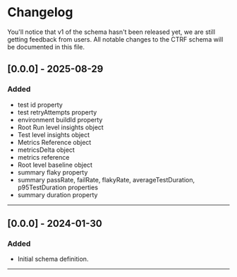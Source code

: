# Changelog

You'll notice that v1 of the schema hasn't been released yet, we are still getting feedback from users. All notable changes to the CTRF schema will be documented in this file.

## [0.0.0] - 2025-08-29

### Added

- test id property
- test retryAttempts property
- environment buildId property
- Root Run level insights object
- Test level insights object
- Metrics Reference object
- metricsDelta object
- metrics reference
- Root level baseline object
- summary flaky property
- summary passRate, failRate, flakyRate, averageTestDuration, p95TestDuration properties
- summary duration property

---

## [0.0.0] - 2024-01-30

### Added

- Initial schema definition.

---
